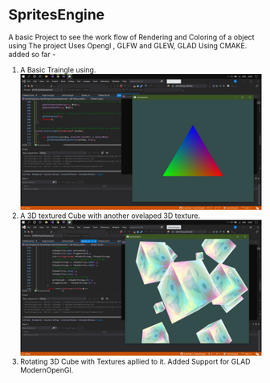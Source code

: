 # SpritesEngine

A basic Project to see the work flow of Rendering and Coloring of a object using 
The project Uses Opengl , GLFW and GLEW, GLAD Using CMAKE.
added so far -

1. A Basic Traingle using.
![alt text](https://github.com/ShanuPatel/SpritesEngine/blob/main/SpritesEngine/res/SS/Screenshot%20(73).png?raw=true)
2. A 3D textured Cube with another ovelaped 3D texture.
![alt text](https://github.com/ShanuPatel/SpritesEngine/blob/main/SpritesEngine/res/SS/Screenshot%20(72).png?raw=true)
3. Rotating 3D Cube with Textures apllied to it.
Added Support for GLAD ModernOpenGl.
